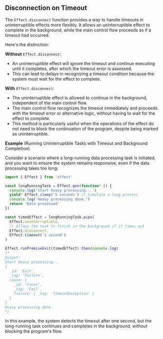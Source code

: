 ## Disconnection on Timeout

The `Effect.disconnect` function provides a way to handle timeouts in uninterruptible effects more flexibly. It allows an uninterruptible effect to complete in the background, while the main control flow proceeds as if a timeout had occurred.

Here's the distinction:

**Without** `Effect.disconnect`:

- An uninterruptible effect will ignore the timeout and continue executing until it completes, after which the timeout error is assessed.
- This can lead to delays in recognizing a timeout condition because the system must wait for the effect to complete.

**With** `Effect.disconnect`:

- The uninterruptible effect is allowed to continue in the background, independent of the main control flow.
- The main control flow recognizes the timeout immediately and proceeds with the timeout error or alternative logic, without having to wait for the effect to complete.
- This method is particularly useful when the operations of the effect do not need to block the continuation of the program, despite being marked as uninterruptible.

**Example** (Running Uninterruptible Tasks with Timeout and Background Completion)

Consider a scenario where a long-running data processing task is initiated, and you want to ensure the system remains responsive, even if the data processing takes too long:

```ts twoslash
import { Effect } from 'effect'

const longRunningTask = Effect.gen(function* () {
  console.log('Start heavy processing...')
  yield* Effect.sleep('5 seconds') // Simulate a long process
  console.log('Heavy processing done.')
  return 'Data processed'
})

const timedEffect = longRunningTask.pipe(
  Effect.uninterruptible,
  // Allows the task to finish in the background if it times out
  Effect.disconnect,
  Effect.timeout('1 second')
)

Effect.runPromiseExit(timedEffect).then(console.log)
/*
Output:
Start heavy processing...
{
  _id: 'Exit',
  _tag: 'Failure',
  cause: {
    _id: 'Cause',
    _tag: 'Fail',
    failure: { _tag: 'TimeoutException' }
  }
}
Heavy processing done.
*/
```

In this example, the system detects the timeout after one second, but the long-running task continues and completes in the background, without blocking the program's flow.
